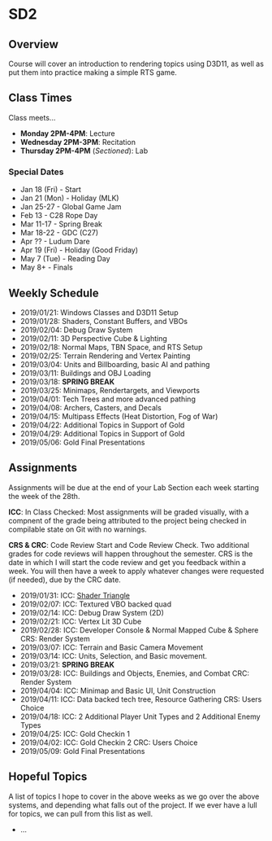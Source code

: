 SD2
======

## Overview
Course will cover an introduction to rendering topics using D3D11, as well as put them into practice making a simple RTS game.

## Class Times
Class meets...

- **Monday 2PM-4PM**:  Lecture
- **Wednesday 2PM-3PM**:  Recitation 
- **Thursday 2PM-4PM** (*Sectioned*): Lab

### Special Dates
- Jan 18 (Fri) - Start
- Jan 21 (Mon) - Holiday (MLK)
- Jan 25-27    - Global Game Jam
- Feb 13       - C28 Rope Day
- Mar 11-17    - Spring Break
- Mar 18-22    - GDC (C27)
- Apr ??       - Ludum Dare
- Apr 19 (Fri) - Holiday (Good Friday)
- May 7  (Tue) - Reading Day
- May 8+       - Finals

## Weekly Schedule
- 2019/01/21: Windows Classes and D3D11 Setup
- 2019/01/28: Shaders, Constant Buffers, and VBOs
- 2019/02/04: Debug Draw System 
- 2019/02/11: 3D Perspective Cube & Lighting
- 2019/02/18: Normal Maps, TBN Space, and RTS Setup
- 2019/02/25: Terrain Rendering and Vertex Painting
- 2019/03/04: Units and Billboarding, basic AI and pathing
- 2019/03/11: Buildings and OBJ Loading
- 2019/03/18: **SPRING BREAK**
- 2019/03/25: Minimaps, Rendertargets, and Viewports 
- 2019/04/01: Tech Trees and more advanced pathing  
- 2019/04/08: Archers, Casters, and Decals 
- 2019/04/15: Multipass Effects (Heat Distortion, Fog of War) 
- 2019/04/22: Additional Topics in Support of Gold 
- 2019/04/29: Additional Topics in Support of Gold
- 2019/05/06: Gold Final Presentations 

## Assignments
Assignments will be due at the end of your Lab Section each week starting the week of the 28th. 

**ICC**: In Class Checked:  Most assignments will be graded visually, with a compnent of the grade being attributed to the project being checked in compilable state on Git with no warnings. 

**CRS & CRC**:  Code Review Start and Code Review Check.  Two additional grades for code reviews will happen throughout the semester.  CRS is the date in which I will start the code review and get you feedback within a week.  You will then have a week to apply whatever changes were requested (if needed), due by the CRC date.

- 2019/01/31: ICC: [Shader Triangle](assignments/a01_setup/)
- 2019/02/07: ICC: Textured VBO backed quad
- 2019/02/14: ICC: Debug Draw System (2D)
- 2019/02/21: ICC: Vertex Lit 3D Cube
- 2019/02/28: ICC: Developer Console & Normal Mapped Cube & Sphere
              CRS: Render System
- 2019/03/07: ICC: Terrain and Basic Camera Movement
- 2019/03/14: ICC: Units, Selection, and Basic movement. 
- 2019/03/21: **SPRING BREAK**
- 2019/03/28: ICC: Buildings and Objects, Enemies, and Combat
              CRC: Render System
- 2019/04/04: ICC: Minimap and Basic UI, Unit Construction
- 2019/04/11: ICC: Data backed tech tree, Resource Gathering 
              CRS: Users Choice
- 2019/04/18: ICC: 2 Additional Player Unit Types and 2 Additional Enemy Types
- 2019/04/25: ICC: Gold Checkin 1
- 2019/04/02: ICC: Gold Checkin 2
              CRC: Users Choice
- 2019/05/09: Gold Final Presentations 


## Hopeful Topics
A list of topics I hope to cover in the above weeks as we go over the above systems, and depending what falls out of the project.  If we ever have a lull for topics, we can pull from this list as well. 

- ...
